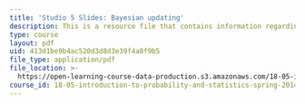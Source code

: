 ```yaml
---
title: 'Studio 5 Slides: Bayesian updating'
description: This is a resource file that contains information regarding bayesian updating.
type: course
layout: pdf
uid: 413d1be9b4ac520d3d8d3e39f4a8f9b5
file_type: application/pdf
file_location: >-
  https://open-learning-course-data-production.s3.amazonaws.com/18-05-introduction-to-probability-and-statistics-spring-2014/413d1be9b4ac520d3d8d3e39f4a8f9b5_MIT18_05S14_studio5_slides.pdf
course_id: 18-05-introduction-to-probability-and-statistics-spring-2014
---
```

